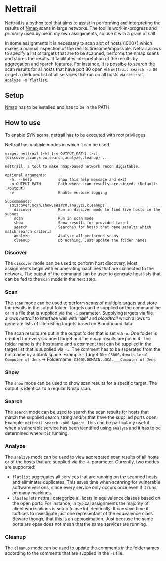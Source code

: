 # Nettrail

Nettrail is a python tool that aims to assist in performing and interpreting the results of [Nmap](https://nmap.org/) scans in large networks. The tool is work-in-progress and primarily used by me in my own assignments, so use it with a grain of salt.

In some assignments it is necessary to scan alot of hosts (1000+) which makes a manual inspection of the results tiresome/impossible. Netrail allows to specify a list of targets that are to be scanned, performs the nmap scans and stores the results. It facilitates interpretation of the results by aggregation and search features. For instance, it is possible to search the scan results for all hosts that have port 80 open via `nettrail search -p 80` or get a deduped list of all services that run on all hosts via `nettrail analyze -m flatlist`.

## Setup

[Nmap](https://nmap.org/) has to be installed and has to be in the PATH.

## How to use

To enable SYN scans, nettrail has to be executed with root privileges.

Nettrail has multiple modes in which it can be used.

~~~
usage: nettrail [-h] [-o OUTPUT_PATH] [-v] {discover,scan,show,search,analyze,cleanup} ...

nettrail, a tool to make nmap-based network recon digestable.

optional arguments:
  -h, --help            show this help message and exit
  -o OUTPUT_PATH        Path where scan results are stored. (Default: ./output)
  -v                    Enable verbose logging

Subcommands:
  {discover,scan,show,search,analyze,cleanup}
    discover            Run in discover mode to find live hosts in the subnet
    scan                Run in scan mode
    show                Show results for provided target
    search              Searches for hosts that have results which match search criteria
    analyze             Analyze all performed scans.
    cleanup             Do nothing. Just update the folder names
~~~

### Discover

The `discover` mode can be used to perform host discovery. Most assignments begin with enumerating machines that are connected to the network. The output of the command can be used to generate host lists that can be fed to the `scan` mode in the next step.

### Scan

The `scan` mode can be used to perform scans of multiple targets and store the results in the output folder. Targets can be supplied on the commandline or in a file that is supplied via the `-i` parameter. Supplying targets via file allows *nettrail* to interface well with itself and *bloodtrail* which allows to generate lists of interesting targets based on Bloodhound data.

The scan results are put in the output folder that is set via `-o`. One folder is created for every scanned target and the nmap results are put in it. The folder name is the hostname and a comment that can be supplied in the target list that is supplied via `-i`. The comment has to be seperated from the hostname by a blank space. Example - Target file: `C3000.domain.local Computer of Jens` -> Foldername: `C3000.DOMAIN.LOCAL___Computer of Jens`

### Show

The `show` mode can be used to show scan results for a specific target. The output is identical to a regular Nmap scan.

### Search

The `search` mode can be used to search the scan results for hosts that match the supplied search string and/or that have the supplied ports open. Example: `nettrail search -p80 Apache`. This can be particularly useful when a vulnerable service has been identified using `analyze` and it has to be determined where it is running.

### Analyze

The `analzye` mode can be used to view aggregated scan results of all hosts or of the hosts that are supplied via the `-H` parameter. Currently, two modes are supported: 

* `flatlist` aggregates all services that are running on the scanned hosts and eliminates duplicates. This saves time when scanning for vulnerable software versions, since every service only occurs once even if it runs on many machines.
* `classes` lets nettrail categorize all hosts in equivalence classes based on the open ports. For instance, in typical assignments the majority of client workstations is setup (close to) identically. It can save time it suffices to investigate just one representant of the equivalence class. Beware though, that this is an approximation. Just because the same ports are open does not mean that the same services are running.

### Cleanup

The `cleanup` mode can be used to update the comments in the foldernames according to the comments that are supplied in the `-i` file.